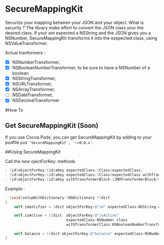 SecureMappingKit 
==============================
Securize your mapping between your JSON and your object.
What is security ? The library make effort to convert the JSON class your the desired class. 
If your are expected a NSString and the JSON gives you a NSNumber, SecureMappingKit transforms it into the exepected class, using NSValueTransformer.

Actual tranformers : 
- [x] NSNumberTransformer,
- [x] NSBooleanNumberTransformer, to be sure to have a NSNumber of a boolean 
- [x] NSStringTransformer,
- [x] NSURLTransformer,
- [x] NSArrayTransformer,
- [ ] NSDateTransformer,
- [x] NSDecimalTransformer

#How To

## Get SecureMappingKit (Soon)

If you use Cocoa Pods, you can get SecureMappingKit by adding to your podfile `pod 'SecureMappingKit', '~>0.0.x'`. 

##Using SecureMappingKit

Call the new ojectForKey: methods

```objective-c
- (id)objectForKey:(id)aKey expectedClass:(Class)expectedClass;
- (id)objectForKey:(id)aKey expectedClass:(Class)expectedClass withTransformerClass:(Class)transformerClass;
- (id)objectForKey:(id)aKey withTransformerBlock:(JMOTransformerBlock)transformerBlock;
```

Example : 
```objective-c
- (void)setupWithDictionary:(NSDictionary *)dict
{
    self.identifier = [dict objectForKey:@"id" expectedClass:NSString.class];

    self.isActive = [[dict  objectForKey:@"isActive" 
                            expectedClass:NSNumber.class 
                            withTransformerClass:NSBooleanNumberTransformer.class] boolValue];
                          
    self.balance = [[dict objectForKey:@"balance" expectedClass:NSNumber.class] floatValue];
}

```
